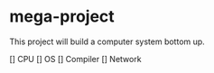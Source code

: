 # mega-project
This project will build a computer system bottom up. 

[] CPU
[] OS
[] Compiler
[] Network
